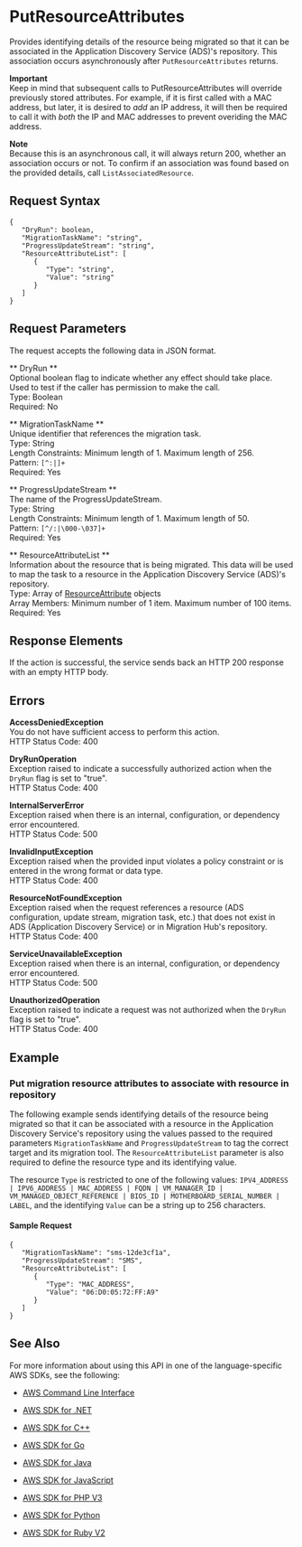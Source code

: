 # PutResourceAttributes<a name="API_PutResourceAttributes"></a>

Provides identifying details of the resource being migrated so that it can be associated in the Application Discovery Service \(ADS\)'s repository\. This association occurs asynchronously after `PutResourceAttributes` returns\.

**Important**  
Keep in mind that subsequent calls to PutResourceAttributes will override previously stored attributes\. For example, if it is first called with a MAC address, but later, it is desired to *add* an IP address, it will then be required to call it with *both* the IP and MAC addresses to prevent overiding the MAC address\.

**Note**  
Because this is an asynchronous call, it will always return 200, whether an association occurs or not\. To confirm if an association was found based on the provided details, call `ListAssociatedResource`\.

## Request Syntax<a name="API_PutResourceAttributes_RequestSyntax"></a>

```
{
   "DryRun": boolean,
   "MigrationTaskName": "string",
   "ProgressUpdateStream": "string",
   "ResourceAttributeList": [ 
      { 
         "Type": "string",
         "Value": "string"
      }
   ]
}
```

## Request Parameters<a name="API_PutResourceAttributes_RequestParameters"></a>

The request accepts the following data in JSON format\.

 ** DryRun **   
Optional boolean flag to indicate whether any effect should take place\. Used to test if the caller has permission to make the call\.  
Type: Boolean  
Required: No

 ** MigrationTaskName **   
Unique identifier that references the migration task\.  
Type: String  
Length Constraints: Minimum length of 1\. Maximum length of 256\.  
Pattern: `[^:|]+`   
Required: Yes

 ** ProgressUpdateStream **   
The name of the ProgressUpdateStream\.   
Type: String  
Length Constraints: Minimum length of 1\. Maximum length of 50\.  
Pattern: `[^/:|\000-\037]+`   
Required: Yes

 ** ResourceAttributeList **   
Information about the resource that is being migrated\. This data will be used to map the task to a resource in the Application Discovery Service \(ADS\)'s repository\.  
Type: Array of [ResourceAttribute](API_ResourceAttribute.md) objects  
Array Members: Minimum number of 1 item\. Maximum number of 100 items\.  
Required: Yes

## Response Elements<a name="API_PutResourceAttributes_ResponseElements"></a>

If the action is successful, the service sends back an HTTP 200 response with an empty HTTP body\.

## Errors<a name="API_PutResourceAttributes_Errors"></a>

 **AccessDeniedException**   
You do not have sufficient access to perform this action\.  
HTTP Status Code: 400

 **DryRunOperation**   
Exception raised to indicate a successfully authorized action when the `DryRun` flag is set to "true"\.  
HTTP Status Code: 400

 **InternalServerError**   
Exception raised when there is an internal, configuration, or dependency error encountered\.  
HTTP Status Code: 500

 **InvalidInputException**   
Exception raised when the provided input violates a policy constraint or is entered in the wrong format or data type\.  
HTTP Status Code: 400

 **ResourceNotFoundException**   
Exception raised when the request references a resource \(ADS configuration, update stream, migration task, etc\.\) that does not exist in ADS \(Application Discovery Service\) or in Migration Hub's repository\.  
HTTP Status Code: 400

 **ServiceUnavailableException**   
Exception raised when there is an internal, configuration, or dependency error encountered\.  
HTTP Status Code: 500

 **UnauthorizedOperation**   
Exception raised to indicate a request was not authorized when the `DryRun` flag is set to "true"\.  
HTTP Status Code: 400

## Example<a name="API_PutResourceAttributes_Examples"></a>

### Put migration resource attributes to associate with resource in repository<a name="API_PutResourceAttributes_Example_1"></a>

The following example sends identifying details of the resource being migrated so that it can be associated with a resource in the Application Discovery Service's repository using the values passed to the required parameters `MigrationTaskName` and `ProgressUpdateStream` to tag the correct target and its migration tool\. The `ResourceAttributeList` parameter is also required to define the resource type and its identifying value\.

The resource `Type` is restricted to one of the following values: `IPV4_ADDRESS | IPV6_ADDRESS | MAC_ADDRESS | FQDN | VM_MANAGER_ID | VM_MANAGED_OBJECT_REFERENCE | BIOS_ID | MOTHERBOARD_SERIAL_NUMBER | LABEL`, and the identifying `Value` can be a string up to 256 characters\.

#### Sample Request<a name="API_PutResourceAttributes_Example_1_Request"></a>

```
{
   "MigrationTaskName": "sms-12de3cf1a",
   "ProgressUpdateStream": "SMS",
   "ResourceAttributeList": [ 
      { 
         "Type": "MAC_ADDRESS",
         "Value": "06:D0:05:72:FF:A9"
      }
   ]
}
```

## See Also<a name="API_PutResourceAttributes_SeeAlso"></a>

For more information about using this API in one of the language\-specific AWS SDKs, see the following:

+  [AWS Command Line Interface](http://docs.aws.amazon.com/goto/aws-cli/AWSMigrationHub-2017-05-31/PutResourceAttributes) 

+  [AWS SDK for \.NET](http://docs.aws.amazon.com/goto/DotNetSDKV3/AWSMigrationHub-2017-05-31/PutResourceAttributes) 

+  [AWS SDK for C\+\+](http://docs.aws.amazon.com/goto/SdkForCpp/AWSMigrationHub-2017-05-31/PutResourceAttributes) 

+  [AWS SDK for Go](http://docs.aws.amazon.com/goto/SdkForGoV1/AWSMigrationHub-2017-05-31/PutResourceAttributes) 

+  [AWS SDK for Java](http://docs.aws.amazon.com/goto/SdkForJava/AWSMigrationHub-2017-05-31/PutResourceAttributes) 

+  [AWS SDK for JavaScript](http://docs.aws.amazon.com/goto/AWSJavaScriptSDK/AWSMigrationHub-2017-05-31/PutResourceAttributes) 

+  [AWS SDK for PHP V3](http://docs.aws.amazon.com/goto/SdkForPHPV3/AWSMigrationHub-2017-05-31/PutResourceAttributes) 

+  [AWS SDK for Python](http://docs.aws.amazon.com/goto/boto3/AWSMigrationHub-2017-05-31/PutResourceAttributes) 

+  [AWS SDK for Ruby V2](http://docs.aws.amazon.com/goto/SdkForRubyV2/AWSMigrationHub-2017-05-31/PutResourceAttributes) 